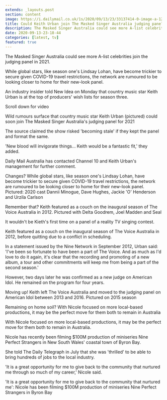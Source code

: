 ```yaml
---
extends: _layouts.post
section: content
image: https://i.dailymail.co.uk/1s/2020/09/13/23/33137414-0-image-a-12_1600035004640.jpg 
title: Could Keith Urban join The Masked Singer Australia judging panel in 2021? 
description: The Masked Singer Australia could see more A-list celebrities join the judging panel in 2021. An industry insider told New Idea on Monday that Keith Urban is at the top of producers wish lists. 
date: 2020-09-13-23-18-44 
categories: [latest, tv] 
featured: true 
--- 
```

The Masked Singer Australia could see more A-list celebrities join the judging panel in 2021. 

While global stars, like season one's Lindsay Lohan, have become trickier to secure given COVID-19 travel restrictions, the network are rumoured to be looking closer to home for their new-look panel.

An industry insider told New Idea on Monday that country music star Keith Urban is at the top of producers' wish lists for season three.

Scroll down for video 

Wild rumours surface that country music star Keith Urban (pictured) could soon join The Masked Singer Australia's judging panel for 2021

The source claimed the show risked 'becoming stale' if they kept the panel and format the same. 

'New blood will invigorate things... Keith would be a fantastic fit,' they added.

Daily Mail Australia has contacted Channel 10 and Keith Urban's management for further comment.

Changes? While global stars, like season one's Lindsay Lohan, have become trickier to secure given COVID-19 travel restrictions, the network are rumoured to be looking closer to home for their new-look panel. Pictured: 2020 cast Dannii Minogue, Dave Hughes, Jackie 'O' Henderson and Urzila Carlson

Remember that? Keith featured as a couch on the inaugural season of The Voice Australia in 2012. Pictured with Delta Goodrem, Joel Madden and Seal

It wouldn't be Kieth's first time on a panel of a reality TV singing contest. 

Keith featured as a couch on the inaugural season of The Voice Australia in 2012, before quitting due to a conflict in scheduling.

In a statement issued by the Nine Network in September 2012, Urban said: 'I've been so fortunate to have been a part of The Voice. And as much as I'd love to do it again, it's clear that the recording and promoting of a new album, a tour and other commitments will keep me from being a part of the second season.'

However, two days later he was confirmed as a new judge on American Idol. He remained on the program for four years.

Moving up! Keith left The Voice Australia and moved to the judging panel on American Idol between 2013 and 2016. Pictured on 2015 season

Remaining on home soil? With Nicole focused on more local-based productions, it may be the perfect move for them both to remain in Australia

With Nicole focused on more local-based productions, it may be the perfect move for them both to remain in Australia.  

Nicole has recently been filming $100M production of miniseries Nine Perfect Strangers in New South Wales' coastal town of Byron Bay.  

She told The Daily Telegraph in July that she was 'thrilled' to be able to bring hundreds of jobs to the local industry. 

'It is a great opportunity for me to give back to the community that nurtured me through so much of my career,' Nicole said. 

'It is a great opportunity for me to give back to the community that nurtured me': Nicole has been filming $100M production of miniseries Nine Perfect Strangers in Byron Bay

